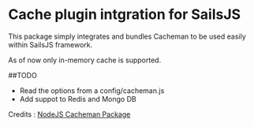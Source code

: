 # Cache plugin intgration for SailsJS

This package simply integrates and bundles Cacheman to be used easily within SailsJS framework.

As of now only in-memory cache is supported.


##TODO

- Read the options from a config/cacheman.js
- Add suppot to Redis and Mongo DB


Credits : [NodeJS Cacheman Package](https://github.com/cayasso/cacheman)
